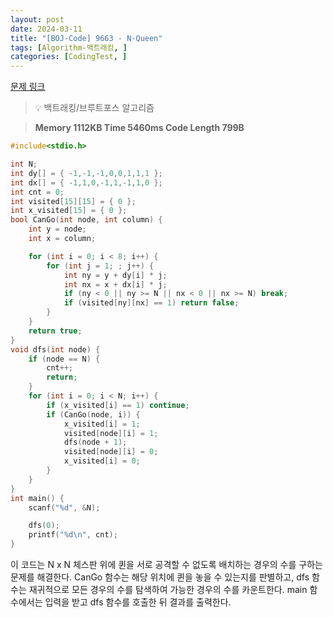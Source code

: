 ```yaml
---
layout: post
date: 2024-03-11
title: "[BOJ-Code] 9663 - N-Queen"
tags: [Algorithm-백트래킹, ]
categories: [CodingTest, ]
---
```


[문제 링크](https://www.acmicpc.net/problem/9663)


> 💡 백트래킹/브루트포스 알고리즘


> **Memory   1112KB                                   Time   5460ms                                Code Length   799B**


```c++
#include<stdio.h>

int N;
int dy[] = { -1,-1,-1,0,0,1,1,1 };
int dx[] = { -1,1,0,-1,1,-1,1,0 };
int cnt = 0;
int visited[15][15] = { 0 };
int x_visited[15] = { 0 };
bool CanGo(int node, int column) {
	int y = node;
	int x = column;

	for (int i = 0; i < 8; i++) {
		for (int j = 1; ; j++) {
			int ny = y + dy[i] * j;
			int nx = x + dx[i] * j;
			if (ny < 0 || ny >= N || nx < 0 || nx >= N) break;
			if (visited[ny][nx] == 1) return false;
		}
	}
	return true;
}
void dfs(int node) {
	if (node == N) {
		cnt++;
		return;
	}
	for (int i = 0; i < N; i++) {
		if (x_visited[i] == 1) continue;
		if (CanGo(node, i)) {
			x_visited[i] = 1;
			visited[node][i] = 1;
			dfs(node + 1);
			visited[node][i] = 0;
			x_visited[i] = 0;
		}
	}
}
int main() {
	scanf("%d", &N);

	dfs(0);
	printf("%d\n", cnt);
}
```


이 코드는 N x N 체스판 위에 퀸을 서로 공격할 수 없도록 배치하는 경우의 수를 구하는 문제를 해결한다. CanGo 함수는 해당 위치에 퀸을 놓을 수 있는지를 판별하고, dfs 함수는 재귀적으로 모든 경우의 수를 탐색하여 가능한 경우의 수를 카운트한다. main 함수에서는 입력을 받고 dfs 함수를 호출한 뒤 결과를 출력한다.

